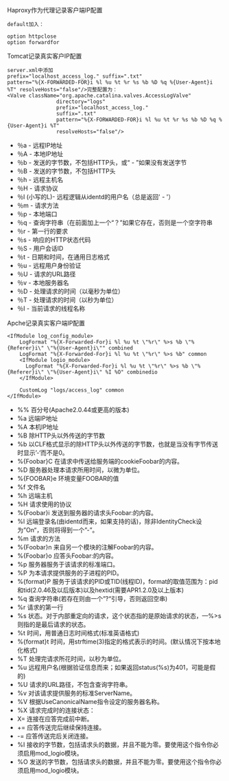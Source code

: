 Haproxy作为代理记录客户端IP配置  
```
default加入：

option httpclose
option forwardfor
```  

Tomcat记录真实客户IP配置  
```
server.xml中添加
prefix="localhost_access_log." suffix=".txt"
pattern="%{X-FORWARDED-FOR}i %l %u %t %r %s %b %D %q %{User-Agent}i %T" resolveHosts="false"/>完整配置为：
<Valve className="org.apache.catalina.valves.AccessLogValve"
                directory="logs" 
                prefix="localhost_access_log."
                suffix=".txt"
                pattern="%{X-FORWARDED-FOR}i %l %u %t %r %s %b %D %q %{User-Agent}i %T"
                resolveHosts="false"/>
```  

- ％a - 远程IP地址
- ％A - 本地IP地址
- ％b - 发送的字节数，不包括HTTP头，或“ - ”如果没有发送字节
- ％B - 发送的字节数，不包括HTTP头
- ％h - 远程主机名
- ％H - 请求协议
- ％l (小写的L)- 远程逻辑从identd的用户名（总是返回' - '）
- ％m - 请求方法
- ％p - 本地端口
- ％q - 查询字符串（在前面加上一个“？”如果它存在，否则是一个空字符串
- ％r - 第一行的要求
- ％s - 响应的HTTP状态代码
- ％S - 用户会话ID
- ％t - 日期和时间，在通用日志格式
- ％u - 远程用户身份验证
- ％U - 请求的URL路径
- ％v - 本地服务器名
- ％D - 处理请求的时间（以毫秒为单位）
- ％T - 处理请求的时间（以秒为单位）
- ％I - 当前请求的线程名称

Apche记录真实客户端IP配置  
```
<IfModule log_config_module>
    LogFormat "%{X-Forwarded-For}i %l %u %t \"%r\" %>s %b \"%{Referer}i\" \"%{User-Agent}i\"" combined
    LogFormat "%{X-Forwarded-For}i %l %u %t \"%r\" %>s %b" common
    <IfModule logio_module>
      LogFormat "%{X-Forwarded-For}i %l %u %t \"%r\" %>s %b \"%{Referer}i\" \"%{User-Agent}i\" %I %O" combinedio
    </IfModule>

    CustomLog "logs/access_log" common
</IfModule>
```  
- %% 百分号(Apache2.0.44或更高的版本)
- %a 远端IP地址
- %A 本机IP地址
- %B 除HTTP头以外传送的字节数
- %b 以CLF格式显示的除HTTP头以外传送的字节数，也就是当没有字节传送时显示’-‘而不是0。
- %{Foobar}C 在请求中传送给服务端的cookieFoobar的内容。
- %D 服务器处理本请求所用时间，以微为单位。
- %{FOOBAR}e 环境变量FOOBAR的值
- %f 文件名
- %h 远端主机
- %H 请求使用的协议
- %{Foobar}i 发送到服务器的请求头Foobar:的内容。
- %l 远端登录名(由identd而来，如果支持的话)，除非IdentityCheck设为”On“，否则将得到一个”-”。
- %m 请求的方法
- %{Foobar}n 来自另一个模块的注解Foobar的内容。
- %{Foobar}o 应答头Foobar:的内容。
- %p 服务器服务于该请求的标准端口。
- %P 为本请求提供服务的子进程的PID。
- %{format}P 服务于该请求的PID或TID(线程ID)，format的取值范围为：pid和tid(2.0.46及以后版本)以及hextid(需要APR1.2.0及以上版本)
- %q 查询字符串(若存在则由一个”?“引导，否则返回空串)
- %r 请求的第一行
- %s 状态。对于内部重定向的请求，这个状态指的是原始请求的状态，—%>s则指的是最后请求的状态。
- %t 时间，用普通日志时间格式(标准英语格式)
- %{format}t 时间，用strftime(3)指定的格式表示的时间。(默认情况下按本地化格式)
- %T 处理完请求所花时间，以秒为单位。
- %u 远程用户名(根据验证信息而来；如果返回status(%s)为401，可能是假的)
- %U 请求的URL路径，不包含查询字符串。
- %v 对该请求提供服务的标准ServerName。
- %V 根据UseCanonicalName指令设定的服务器名称。
- %X 请求完成时的连接状态：
- X= 连接在应答完成前中断。
- += 应答传送完后继续保持连接。
- -= 应答传送完后关闭连接。
- %I 接收的字节数，包括请求头的数据，并且不能为零。要使用这个指令你必须启用mod_logio模块。
- %O 发送的字节数，包括请求头的数据，并且不能为零。要使用这个指令你必须启用mod_logio模块。

